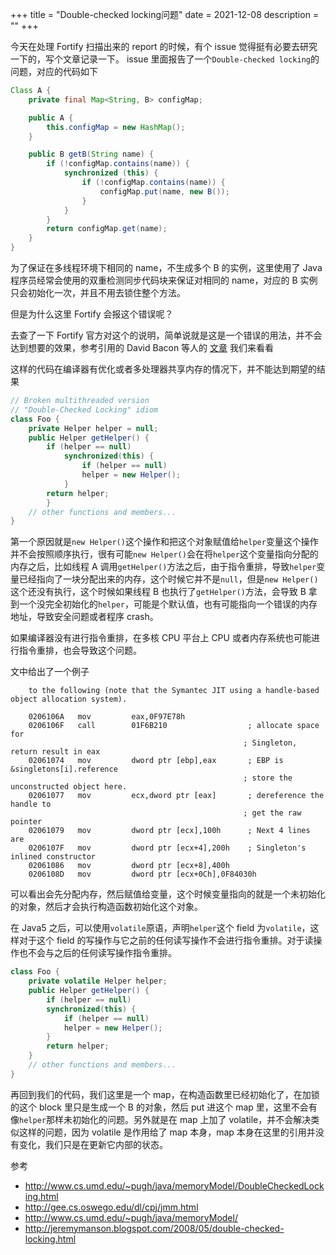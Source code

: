 +++
title = "Double-checked locking问题"
date = 2021-12-08
description = ""
+++

今天在处理 Fortify 扫描出来的 report 的时候，有个 issue 觉得挺有必要去研究一下的，写个文章记录一下。
issue 里面报告了一个`Double-checked locking`的问题，对应的代码如下

```java
Class A {
    private final Map<String, B> configMap;

    public A {
        this.configMap = new HashMap();
    }

    public B getB(String name) {
        if (!configMap.contains(name)) {
            synchronized (this) {
                if (!configMap.contains(name)) {
                    configMap.put(name, new B());
                }
            }
        }
        return configMap.get(name);
    }
}
```

为了保证在多线程环境下相同的 name，不生成多个 B 的实例，这里使用了 Java 程序员经常会使用的双重检测同步代码块来保证对相同的 name，对应的 B 实例只会初始化一次，并且不用去锁住整个方法。

但是为什么这里 Fortify 会报这个错误呢？

去查了一下 Fortify 官方对这个的说明，简单说就是这是一个错误的用法，并不会达到想要的效果，参考引用的 David Bacon 等人的 [文章](http://www.cs.umd.edu/~pugh/java/memoryModel/DoubleCheckedLocking.html) 我们来看看

这样的代码在编译器有优化或者多处理器共享内存的情况下，并不能达到期望的结果

```java
// Broken multithreaded version
// "Double-Checked Locking" idiom
class Foo {
    private Helper helper = null;
    public Helper getHelper() {
        if (helper == null)
            synchronized(this) {
                if (helper == null)
                helper = new Helper();
            }
        return helper;
        }
    // other functions and members...
}
```

第一个原因就是`new Helper()`这个操作和把这个对象赋值给`helper`变量这个操作并不会按照顺序执行，很有可能`new Helper()`会在将`helper`这个变量指向分配的内存之后，比如线程 A 调用`getHelper()`方法之后，由于指令重排，导致`helper`变量已经指向了一块分配出来的内存，这个时候它并不是`null`，但是`new Helper()`这个还没有执行，这个时候如果线程 B 也执行了`getHelper()`方法，会导致 B 拿到一个没完全初始化的`helper`，可能是个默认值，也有可能指向一个错误的内存地址，导致安全问题或者程序 crash。

如果编译器没有进行指令重排，在多核 CPU 平台上 CPU 或者内存系统也可能进行指令重排，也会导致这个问题。

文中给出了一个例子

```shell
    to the following (note that the Symantec JIT using a handle-based object allocation system).

    0206106A   mov         eax,0F97E78h
    0206106F   call        01F6B210                  ; allocate space for
                                                    ; Singleton, return result in eax
    02061074   mov         dword ptr [ebp],eax       ; EBP is &singletons[i].reference
                                                    ; store the unconstructed object here.
    02061077   mov         ecx,dword ptr [eax]       ; dereference the handle to
                                                    ; get the raw pointer
    02061079   mov         dword ptr [ecx],100h      ; Next 4 lines are
    0206107F   mov         dword ptr [ecx+4],200h    ; Singleton's inlined constructor
    02061086   mov         dword ptr [ecx+8],400h
    0206108D   mov         dword ptr [ecx+0Ch],0F84030h
```

可以看出会先分配内存，然后赋值给变量，这个时候变量指向的就是一个未初始化的对象，然后才会执行构造函数初始化这个对象。

在 Java5 之后，可以使用`volatile`原语，声明`helper`这个 field 为`volatile`，这样对于这个 field 的写操作与它之前的任何读写操作不会进行指令重排。对于读操作也不会与之后的任何读写操作指令重排。

```java
class Foo {
    private volatile Helper helper;
    public Helper getHelper() {
        if (helper == null)
        synchronized(this) {
            if (helper == null)
            helper = new Helper();
        }
        return helper;
    }
    // other functions and members...
}
```

再回到我们的代码，我们这里是一个 map，在构造函数里已经初始化了，在加锁的这个 block 里只是生成一个 B 的对象，然后 put 进这个 map 里，这里不会有像`helper`那样未初始化的问题。另外就是在 map 上加了 volatile，并不会解决类似这样的问题，因为 volatile 是作用给了 map 本身，map 本身在这里的引用并没有变化，我们只是在更新它内部的状态。

参考

- http://www.cs.umd.edu/~pugh/java/memoryModel/DoubleCheckedLocking.html
- http://gee.cs.oswego.edu/dl/cpj/jmm.html
- http://www.cs.umd.edu/~pugh/java/memoryModel/
- http://jeremymanson.blogspot.com/2008/05/double-checked-locking.html
